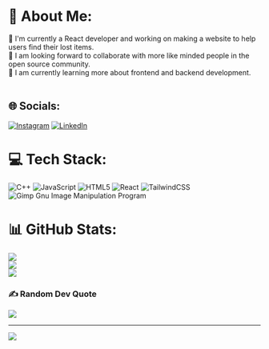 # 💫 About Me:
🔭 I'm currently a React developer and working on making a website to help users find their lost items.<br>👯 I am looking forward to collaborate with more like minded people in the open source community.<br>🌱 I am currently learning more about frontend and backend development.<br><br> 


## 🌐 Socials:
[![Instagram](https://img.shields.io/badge/Instagram-%23E4405F.svg?logo=Instagram&logoColor=white)](https://instagram.com/s.a.m.ar._) [![LinkedIn](https://img.shields.io/badge/LinkedIn-%230077B5.svg?logo=linkedin&logoColor=white)](https://linkedin.com/in/samar-singh-a79b36220) 

# 💻 Tech Stack:
![C++](https://img.shields.io/badge/c++-%2300599C.svg?style=for-the-badge&logo=c%2B%2B&logoColor=white) ![JavaScript](https://img.shields.io/badge/javascript-%23323330.svg?style=for-the-badge&logo=javascript&logoColor=%23F7DF1E) ![HTML5](https://img.shields.io/badge/html5-%23E34F26.svg?style=for-the-badge&logo=html5&logoColor=white) ![React](https://img.shields.io/badge/react-%2320232a.svg?style=for-the-badge&logo=react&logoColor=%2361DAFB) ![TailwindCSS](https://img.shields.io/badge/tailwindcss-%2338B2AC.svg?style=for-the-badge&logo=tailwind-css&logoColor=white) ![Gimp Gnu Image Manipulation Program](https://img.shields.io/badge/Gimp-657D8B?style=for-the-badge&logo=gimp&logoColor=FFFFFF)
# 📊 GitHub Stats:
![](https://github-readme-stats.vercel.app/api?username=SamarS1ngh&theme=dark&hide_border=false&include_all_commits=true&count_private=true)<br/>
![](https://github-readme-streak-stats.herokuapp.com/?user=SamarS1ngh&theme=dark&hide_border=false)<br/>
![](https://github-readme-stats.vercel.app/api/top-langs/?username=SamarS1ngh&theme=dark&hide_border=false&include_all_commits=true&count_private=true&layout=compact)

### ✍️ Random Dev Quote
![](https://quotes-github-readme.vercel.app/api?type=horizontal&theme=radical)

---
[![](https://visitcount.itsvg.in/api?id=SamarS1ngh&icon=3&color=9)](https://visitcount.itsvg.in)


